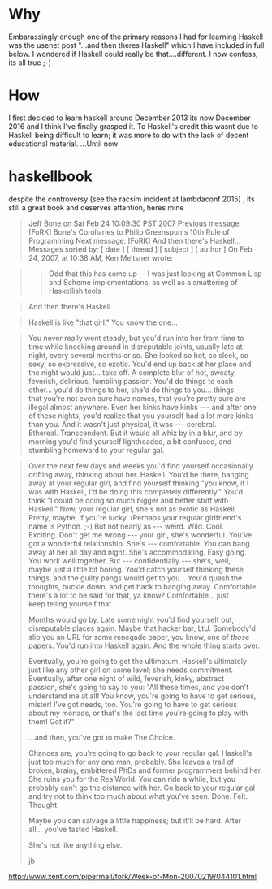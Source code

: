 # Why
Embarassingly enough one of the primary reasons I had for learning Haskell was the usenet post "...and then theres Haskell" which I 
have included in full below. I wondered if Haskell could really be that....different. I now confess, its all true ;-)

# How
I first decided to learn haskell around December 2013 its now December 2016 and I think I've finally grasped it. 
To Haskell's credit this wasnt due to Haskell being difficult to learn; it was more to do with the lack of decent educational material.
...Until now

# haskellbook
despite the controversy (see the racsim incident at lambdaconf 2015) , its still a great book and deserves attention, heres mine

>Jeff Bone <jbone at place.org> on Sat Feb 24 10:09:30 PST 2007
>Previous message: [FoRK] Bone's Corollaries to Philip Greenspun's 10th Rule of Programming
>Next message: [FoRK] And then there's Haskell...
>Messages sorted by: [ date ] [ thread ] [ subject ] [ author ]
>On Feb 24, 2007, at 10:38 AM, Ken Meltsner wrote:

>> Odd that this has come up -- I was just looking at Common Lisp and
>> Scheme implementations, as well as a smattering of Haskellish tools

>And then there's Haskell...

>Haskell is like "that girl."  You know the one...

>You never really went steady, but you'd run into her from time to  
>time while knocking around in disreputable joints, usually late at  
>night, every several months or so.  She looked so hot, so sleek, so  
>sexy, so expressive, so exotic.  You'd end up back at her place and  
>the night would just...  take off.  A complete blur of hot, sweaty,  
>feverish, delirious, fumbling passion.  You'd do things to each  
>other...  you'd do things to her, she'd do things to you...  things  
>that you're not even sure have names, that you're pretty sure are  
>illegal almost anywhere.  Even her kinks have kinks --- and after one  
>of these nights, you'd realize that you yourself had a lot more kinks  
>than you.  And it wasn't just physical, it was --- cerebral.   
>Ethereal.  Transcendent.  But it would all whiz by in a blur, and by  
>morning you'd find yourself lightheaded, a bit confused, and  
>stumbling homeward to your regular gal.

>Over the next few days and weeks you'd find yourself occasionally  
>drifting away, thinking about her.  Haskell.  You'd be there, banging  
>away at your regular girl, and find yourself thinking "you know, if I  
>was with Haskell, I'd be doing this completely differently."  You'd  
>think "I could be doing so much bigger and better stuff with  
>Haskell."  Now, your regular girl, she's not as exotic as Haskell.   
>Pretty, maybe, if you're lucky.  (Perhaps your regular girlfriend's  
>name is Python. ;-)  But not nearly as --- weird.  Wild.  Cool.   
>Exciting.  Don't get me wrong --- your girl, she's wonderful.  You've  
>got a wonderful relationship.  She's --- comfortable.  You can bang  
>away at her all day and night.  She's accommodating.  Easy going.   
>You work well together.  But --- confidentially --- she's, well,  
>maybe just a little bit boring.  You'd catch yourself thinking these  
>things, and the guilty pangs would get to you...  You'd quash the  
>thoughts, buckle down, and get back to banging away.  Comfortable...   
>there's a lot to be said for that, ya know?  Comfortable...  just  
>keep telling yourself that.
>
>Months would go by.  Late some night you'd find yourself out,  
>disreputable places again.  Maybe that hacker bar, LtU.  Somebody'd  
>slip you an URL for some renegade paper, you know, one of *those*  
>papers.  You'd run into Haskell again.  And the whole thing starts over.
>
>Eventually, you're going to get the ultimatum.  Haskell's ultimately  
>just like any other girl on some level;  she needs commitment.   
>Eventually, after one night of wild, feverish, kinky, abstract  
>passion, she's going to say to you:  "All these times, and you don't  
>understand me at all!  You know, you're going to have to get serious,  
>mister!  I've got needs, too.  You're going to have to get serious  
>about my monads, or that's the last time you're going to play with  
>them!  Got it?"
>
>...and then, you've got to make The Choice.
>
>Chances are, you're going to go back to your regular gal.  Haskell's  
>just too much for any one man, probably.  She leaves a trail of  
>broken, brainy, embittered PhDs and former programmers behind her.   
>She ruins you for the RealWorld.  You can ride a while, but you  
>probably can't go the distance with her.  Go back to your regular gal  
>and try not to think too much about what you've seen.  Done.  Felt.   
>Thought.
>
>Maybe you can salvage a little happiness;  but it'll be hard.  After  
>all...  you've tasted Haskell.
>
>She's not like anything else.
>
>jb

http://www.xent.com/pipermail/fork/Week-of-Mon-20070219/044101.html
